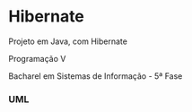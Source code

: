 Hibernate
=========

Projeto em Java, com Hibernate

Programação V

Bacharel em Sistemas de Informação - 5ª Fase

<h3>UML</h3>
